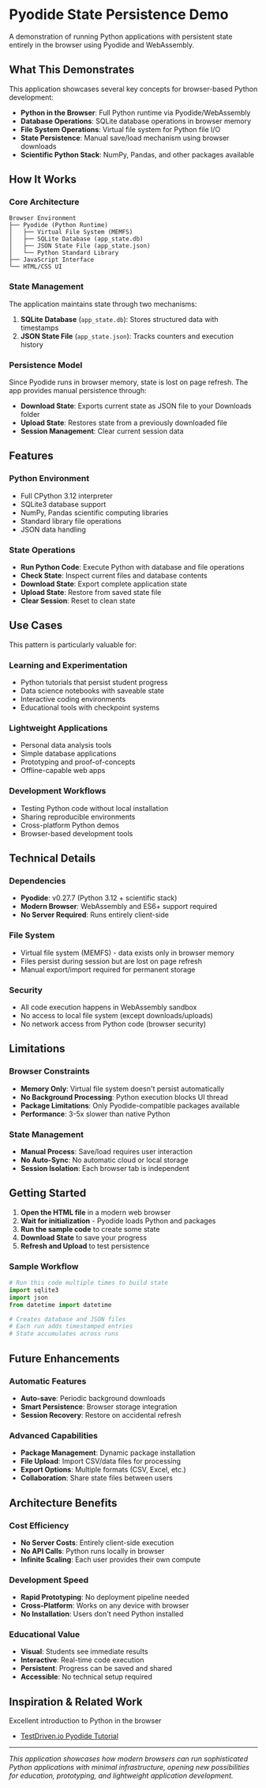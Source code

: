 # Pyodide State Persistence Demo

A demonstration of running Python applications with persistent state entirely in the browser using Pyodide and WebAssembly.

## What This Demonstrates

This application showcases several key concepts for browser-based Python development:

- **Python in the Browser**: Full Python runtime via Pyodide/WebAssembly
- **Database Operations**: SQLite database operations in browser memory
- **File System Operations**: Virtual file system for Python file I/O
- **State Persistence**: Manual save/load mechanism using browser downloads
- **Scientific Python Stack**: NumPy, Pandas, and other packages available

## How It Works

### Core Architecture

```
Browser Environment
├── Pyodide (Python Runtime)
│   ├── Virtual File System (MEMFS)
│   ├── SQLite Database (app_state.db)
│   ├── JSON State File (app_state.json)
│   └── Python Standard Library
├── JavaScript Interface
└── HTML/CSS UI
```

### State Management

The application maintains state through two mechanisms:

1. **SQLite Database** (`app_state.db`): Stores structured data with timestamps
2. **JSON State File** (`app_state.json`): Tracks counters and execution history

### Persistence Model

Since Pyodide runs in browser memory, state is lost on page refresh. The app provides manual persistence through:

- **Download State**: Exports current state as JSON file to your Downloads folder
- **Upload State**: Restores state from a previously downloaded file
- **Session Management**: Clear current session data

## Features

### Python Environment
- Full CPython 3.12 interpreter
- SQLite3 database support
- NumPy, Pandas scientific computing libraries
- Standard library file operations
- JSON data handling

### State Operations
- **Run Python Code**: Execute Python with database and file operations
- **Check State**: Inspect current files and database contents
- **Download State**: Export complete application state
- **Upload State**: Restore from saved state file
- **Clear Session**: Reset to clean state

## Use Cases

This pattern is particularly valuable for:

### Learning and Experimentation
- Python tutorials that persist student progress
- Data science notebooks with saveable state
- Interactive coding environments
- Educational tools with checkpoint systems

### Lightweight Applications
- Personal data analysis tools
- Simple database applications
- Prototyping and proof-of-concepts
- Offline-capable web apps

### Development Workflows
- Testing Python code without local installation
- Sharing reproducible environments
- Cross-platform Python demos
- Browser-based development tools

## Technical Details

### Dependencies
- **Pyodide**: v0.27.7 (Python 3.12 + scientific stack)
- **Modern Browser**: WebAssembly and ES6+ support required
- **No Server Required**: Runs entirely client-side

### File System
- Virtual file system (MEMFS) - data exists only in browser memory
- Files persist during session but are lost on page refresh
- Manual export/import required for permanent storage

### Security
- All code execution happens in WebAssembly sandbox
- No access to local file system (except downloads/uploads)
- No network access from Python code (browser security)

## Limitations

### Browser Constraints
- **Memory Only**: Virtual file system doesn't persist automatically
- **No Background Processing**: Python execution blocks UI thread
- **Package Limitations**: Only Pyodide-compatible packages available
- **Performance**: 3-5x slower than native Python

### State Management
- **Manual Process**: Save/load requires user interaction
- **No Auto-Sync**: No automatic cloud or local storage
- **Session Isolation**: Each browser tab is independent

## Getting Started

1. **Open the HTML file** in a modern web browser
2. **Wait for initialization** - Pyodide loads Python and packages
3. **Run the sample code** to create some state
4. **Download State** to save your progress
5. **Refresh and Upload** to test persistence

### Sample Workflow

```python
# Run this code multiple times to build state
import sqlite3
import json
from datetime import datetime

# Creates database and JSON files
# Each run adds timestamped entries
# State accumulates across runs
```

## Future Enhancements

### Automatic Features
- **Auto-save**: Periodic background downloads
- **Smart Persistence**: Browser storage integration
- **Session Recovery**: Restore on accidental refresh

### Advanced Capabilities
- **Package Management**: Dynamic package installation
- **File Upload**: Import CSV/data files for processing
- **Export Options**: Multiple formats (CSV, Excel, etc.)
- **Collaboration**: Share state files between users

## Architecture Benefits

### Cost Efficiency
- **No Server Costs**: Entirely client-side execution
- **No API Calls**: Python runs locally in browser
- **Infinite Scaling**: Each user provides their own compute

### Development Speed
- **Rapid Prototyping**: No deployment pipeline needed
- **Cross-Platform**: Works on any device with browser
- **No Installation**: Users don't need Python installed

### Educational Value
- **Visual**: Students see immediate results
- **Interactive**: Real-time code execution
- **Persistent**: Progress can be saved and shared
- **Accessible**: No technical setup required

## Inspiration & Related Work
Excellent introduction to Python in the browser
- [TestDriven.io Pyodide Tutorial](https://testdriven.io/blog/python-webassembly/) 

---

*This application showcases how modern browsers can run sophisticated Python applications with minimal infrastructure, opening new possibilities for education, prototyping, and lightweight application development.*
